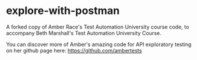 # explore-with-postman
A forked copy of Amber Race's Test Automation University course code, to accompany Beth Marshall's Test Automation University Course.

You can discover more of Amber's amazing code for API exploratory testing on her github page here: https://github.com/ambertests
